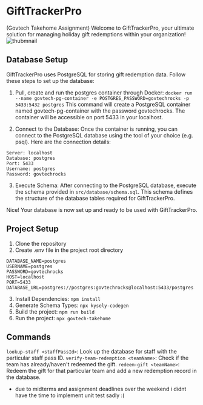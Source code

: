 # GiftTrackerPro 
(Govtech Takehome Assignment)
Welcome to GiftTrackerPro, your ultimate solution for managing holiday gift redemptions within your organization!
![thubmnail](https://i.imgur.com/YkhA6nT.png)
## Database Setup
GiftTrackerPro uses PostgreSQL for storing gift redemption data. Follow these steps to set up the database:

1. Pull, create and run the postgres container through Docker:
`docker run --name govtech-pg-container -e POSTGRES_PASSWORD=govtechrocks -p 5433:5432 postgres`
This command will create a PostgreSQL container named govtech-pg-container with the password govtechrocks. The container will be accessible on port 5433 in your localhost.

2.  Connect to the Database: Once the container is running, you can connect to the PostgreSQL database using the tool of your choice (e.g. psql). Here are the connection details:
```
Server: localhost
Database: postgres
Port: 5433
Username: postgres
Password: govtechrocks
```

3. Execute Schema: After connecting to the PostgreSQL database, execute the schema provided in `src/database/schema.sql`. This schema defines the structure of the database tables required for GiftTrackerPro.

Nice! Your database is now set up and ready to be used with GiftTrackerPro.

## Project Setup
1. Clone the repository
2. Create .env file in the project root directory
```
DATABASE_NAME=postgres
USERNAME=postgres
PASSWORD=govtechrocks
HOST=localhost
PORT=5433
DATABASE_URL=postgres://postgres:govtechrocks@localhost:5433/postgres
```
3. Install Dependencies: `npm install`
4. Generate Schema Types: `npx kysely-codegen`
5. Build the project: `npm run build`
6. Run the project: `npx govtech-takehome`

## Commands
`lookup-staff <staffPassId>`: Look up the database for staff with the particular staff pass ID.
`verify-team-redemption <teamName>`: Check if the team has already/haven't redeemed the gift.
`redeem-gift <teamName>`: Redeem the gift for that particular team and add a new redemption record in the database.

* due to midterms and assignment deadlines over the weekend i didnt have the time to implement unit test sadly :(
